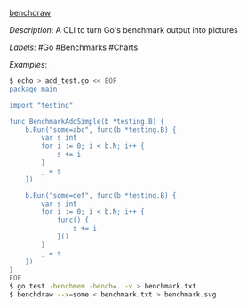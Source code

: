 [benchdraw](https://github.com/cep21/benchdraw)

*Description*: A CLI to turn Go's benchmark output into pictures

*Labels*: #Go #Benchmarks #Charts

*Examples*:

```bash
$ echo > add_test.go << EOF
package main

import "testing"

func BenchmarkAddSimple(b *testing.B) {
	b.Run("some=abc", func(b *testing.B) {
		var s int
		for i := 0; i < b.N; i++ {
			s += i
		}
		_ = s
	})

	b.Run("some=def", func(b *testing.B) {
		var s int
		for i := 0; i < b.N; i++ {
			func() {
				s += i
			}()
		}
		_ = s
	})
}
EOF
$ go test -benchmem -bench=. -v > benchmark.txt
$ benchdraw --x=some < benchmark.txt > benchmark.svg
```

